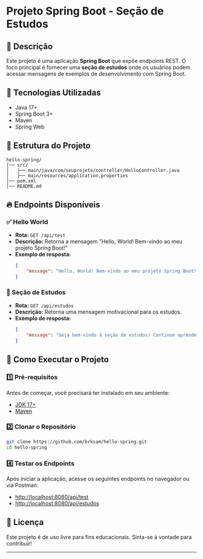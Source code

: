 # Projeto Spring Boot - Seção de Estudos

## 📌 Descrição
Este projeto é uma aplicação **Spring Boot** que expõe endpoints REST. O foco principal é fornecer uma **seção de estudos** onde os usuários podem acessar mensagens de exemplos de desenvolvimento com Spring Boot.

## 🚀 Tecnologias Utilizadas
- Java 17+
- Spring Boot 3+
- Maven
- Spring Web

## 📂 Estrutura do Projeto
```
hello-spring/
│── src/
│   ├── main/java/com/seuprojeto/controller/HelloController.java
│   ├── main/resources/application.properties
│── pom.xml
│── README.md
```

## 🔥 Endpoints Disponíveis
### ✅ Hello World
- **Rota:** `GET /api/test`
- **Descrição:** Retorna a mensagem "Hello, World! Bem-vindo ao meu projeto Spring Boot!"
- **Exemplo de resposta:**
  ```json
  {
      "message": "Hello, World! Bem-vindo ao meu projeto Spring Boot!"
  }
  ```

### 📖 Seção de Estudos
- **Rota:** `GET /api/estudos`
- **Descrição:** Retorna uma mensagem motivacional para os estudos.
- **Exemplo de resposta:**
  ```json
  {
      "message": "Seja bem-vindo à seção de estudos! Continue aprendendo e evoluindo."
  }
  ```

## 🎯 Como Executar o Projeto
### 1️⃣ Pré-requisitos
Antes de começar, você precisará ter instalado em seu ambiente:
- [JDK 17+](https://www.oracle.com/java/technologies/javase/jdk17-archive-downloads.html)
- [Maven](https://maven.apache.org/download.cgi)

### 2️⃣ Clonar o Repositório
```sh
git clone https://github.com/brksam/hello-spring.git
cd hello-spring
```

### 4️⃣ Testar os Endpoints
Após iniciar a aplicação, acesse os seguintes endpoints no navegador ou via Postman:
- [http://localhost:8080/api/test](http://localhost:8080/api/test)
- [http://localhost:8080/api/estudos](http://localhost:8080/api/estudos)

## 📜 Licença
Este projeto é de uso livre para fins educacionais. Sinta-se à vontade para contribuir!

---

